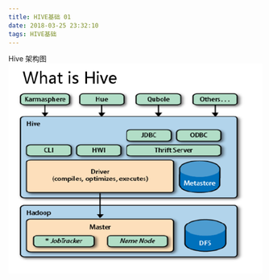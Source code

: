 ```yaml
---
title: HIVE基础 01
date: 2018-03-25 23:32:10
tags: HIVE基础
---
```

Hive 架构图
![HIVE架构图](HIVE基础-01/Hive架构.png)
